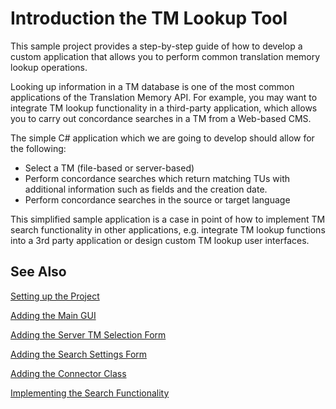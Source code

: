 Introduction the TM Lookup Tool
======
This sample project provides a step-by-step guide of how to develop a custom application that allows you to perform common translation memory lookup operations.

Looking up information in a TM database is one of the most common applications of the Translation Memory API. For example, you may want to integrate TM lookup functionality in a third-party application, which allows you to carry out concordance searches in a TM from a Web-based CMS.

The simple C# application which we are going to develop should allow for the following:

* Select a TM (file-based or server-based)
* Perform concordance searches which return matching TUs with additional information such as fields and the creation date.
* Perform concordance searches in the source or target language


This simplified sample application is a case in point of how to implement TM search functionality in other applications, e.g. integrate TM lookup functions into a 3rd party application or design custom TM lookup user interfaces.

See Also
------
[Setting up the Project](setting_up_the_lookup_project.md)

[Adding the Main GUI](adding_the_main_gui.md)

[Adding the Server TM Selection Form](adding_the_server_tm_selection_form.md)

[Adding the Search Settings Form](adding_the_search_settings_form.md)

[Adding the Connector Class](adding_the_connector_class.md)

[Implementing the Search Functionality](implementing_the_search_functionality.md)
